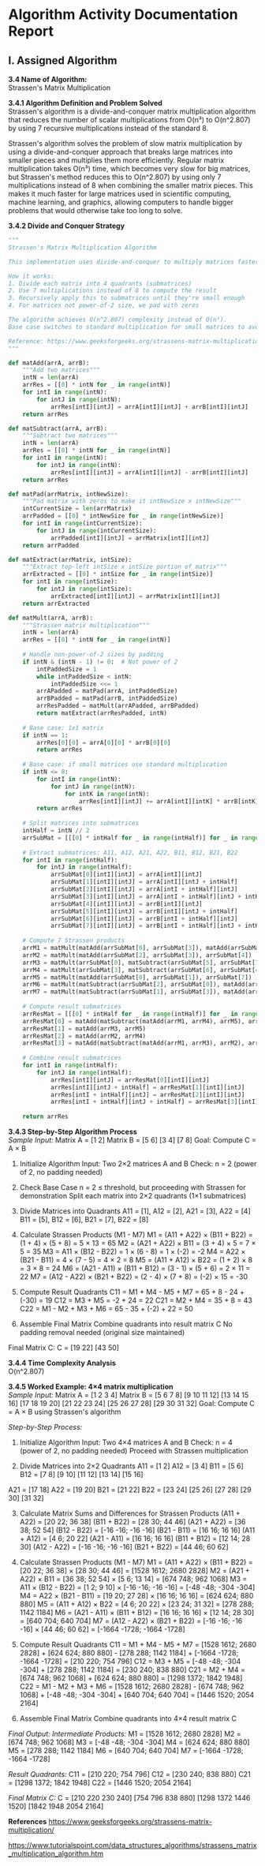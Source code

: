 # Algorithm Activity Documentation Report

## I. Assigned Algorithm

**3.4 Name of Algorithm:**  
Strassen's Matrix Multiplication

**3.4.1 Algorithm Definition and Problem Solved**  
Strassen's algorithm is a divide-and-conquer matrix multiplication algorithm 
that reduces the number of scalar multiplications from O(n³) to O(n^2.807) by 
using 7 recursive multiplications instead of the standard 8.

Strassen's algorithm solves the problem of slow matrix multiplication by using a 
divide-and-conquer approach that breaks large matrices into smaller pieces and multiplies 
them more efficiently. Regular matrix multiplication takes O(n³) time, which becomes very 
slow for big matrices, but Strassen's method reduces this to O(n^2.807) by using 
only 7 multiplications instead of 8 when combining the smaller matrix pieces. This makes it 
much faster for large matrices used in scientific computing, machine learning, and graphics, 
allowing computers to handle bigger problems that would otherwise take too long to solve.

**3.4.2 Divide and Conquer Strategy**  
```python
"""
Strassen's Matrix Multiplication Algorithm

This implementation uses divide-and-conquer to multiply matrices faster than the standard O(n³) approach.

How it works:
1. Divide each matrix into 4 quadrants (submatrices)
2. Use 7 multiplications instead of 8 to compute the result
3. Recursively apply this to submatrices until they're small enough
4. For matrices not power-of-2 size, we pad with zeros

The algorithm achieves O(n^2.807) complexity instead of O(n³).
Base case switches to standard multiplication for small matrices to avoid overhead.

Reference: https://www.geeksforgeeks.org/strassens-matrix-multiplication/
"""

def matAdd(arrA, arrB):
    """Add two matrices"""
    intN = len(arrA)
    arrRes = [[0] * intN for _ in range(intN)]
    for intI in range(intN):
        for intJ in range(intN):
            arrRes[intI][intJ] = arrA[intI][intJ] + arrB[intI][intJ]
    return arrRes

def matSubtract(arrA, arrB):
    """Subtract two matrices"""
    intN = len(arrA)
    arrRes = [[0] * intN for _ in range(intN)]
    for intI in range(intN):
        for intJ in range(intN):
            arrRes[intI][intJ] = arrA[intI][intJ] - arrB[intI][intJ]
    return arrRes

def matPad(arrMatrix, intNewSize):
    """Pad matrix with zeros to make it intNewSize x intNewSize"""
    intCurrentSize = len(arrMatrix)
    arrPadded = [[0] * intNewSize for _ in range(intNewSize)]
    for intI in range(intCurrentSize):
        for intJ in range(intCurrentSize):
            arrPadded[intI][intJ] = arrMatrix[intI][intJ]
    return arrPadded

def matExtract(arrMatrix, intSize):
    """Extract top-left intSize x intSize portion of matrix"""
    arrExtracted = [[0] * intSize for _ in range(intSize)]
    for intI in range(intSize):
        for intJ in range(intSize):
            arrExtracted[intI][intJ] = arrMatrix[intI][intJ]
    return arrExtracted

def matMult(arrA, arrB):
    """Strassen matrix multiplication"""
    intN = len(arrA)
    arrRes = [[0] * intN for _ in range(intN)]
    
    # Handle non-power-of-2 sizes by padding
    if intN & (intN - 1) != 0:  # Not power of 2
        intPaddedSize = 1
        while intPaddedSize < intN:
            intPaddedSize <<= 1
        arrAPadded = matPad(arrA, intPaddedSize)
        arrBPadded = matPad(arrB, intPaddedSize)
        arrResPadded = matMult(arrAPadded, arrBPadded)
        return matExtract(arrResPadded, intN)
    
    # Base case: 1x1 matrix
    if intN == 1:
        arrRes[0][0] = arrA[0][0] * arrB[0][0]
        return arrRes
    
    # Base case: if small matrices use standard multiplication
    if intN <= 8:
        for intI in range(intN):
            for intJ in range(intN):
                for intK in range(intN):
                    arrRes[intI][intJ] += arrA[intI][intK] * arrB[intK][intJ]
        return arrRes
    
    # Split matrices into submatrices
    intHalf = intN // 2
    arrSubMat = [[[0] * intHalf for _ in range(intHalf)] for _ in range(8)]
    
    # Extract submatrices: A11, A12, A21, A22, B11, B12, B21, B22
    for intI in range(intHalf):
        for intJ in range(intHalf):
            arrSubMat[0][intI][intJ] = arrA[intI][intJ]                    # A11
            arrSubMat[1][intI][intJ] = arrA[intI][intJ + intHalf]          # A12
            arrSubMat[2][intI][intJ] = arrA[intI + intHalf][intJ]          # A21
            arrSubMat[3][intI][intJ] = arrA[intI + intHalf][intJ + intHalf] # A22
            arrSubMat[4][intI][intJ] = arrB[intI][intJ]                    # B11
            arrSubMat[5][intI][intJ] = arrB[intI][intJ + intHalf]          # B12
            arrSubMat[6][intI][intJ] = arrB[intI + intHalf][intJ]          # B21
            arrSubMat[7][intI][intJ] = arrB[intI + intHalf][intJ + intHalf] # B22
    
    # Compute 7 Strassen products
    arrM1 = matMult(matAdd(arrSubMat[0], arrSubMat[3]), matAdd(arrSubMat[4], arrSubMat[7]))
    arrM2 = matMult(matAdd(arrSubMat[2], arrSubMat[3]), arrSubMat[4])
    arrM3 = matMult(arrSubMat[0], matSubtract(arrSubMat[5], arrSubMat[7]))
    arrM4 = matMult(arrSubMat[3], matSubtract(arrSubMat[6], arrSubMat[4]))
    arrM5 = matMult(matAdd(arrSubMat[0], arrSubMat[1]), arrSubMat[7])
    arrM6 = matMult(matSubtract(arrSubMat[2], arrSubMat[0]), matAdd(arrSubMat[4], arrSubMat[5]))
    arrM7 = matMult(matSubtract(arrSubMat[1], arrSubMat[3]), matAdd(arrSubMat[6], arrSubMat[7]))
    
    # Compute result submatrices
    arrResMat = [[[0] * intHalf for _ in range(intHalf)] for _ in range(4)]
    arrResMat[0] = matAdd(matSubtract(matAdd(arrM1, arrM4), arrM5), arrM7)  # C11
    arrResMat[1] = matAdd(arrM3, arrM5)                                      # C12
    arrResMat[2] = matAdd(arrM2, arrM4)                                      # C21
    arrResMat[3] = matAdd(matSubtract(matAdd(arrM1, arrM3), arrM2), arrM6)   # C22
    
    # Combine result submatrices
    for intI in range(intHalf):
        for intJ in range(intHalf):
            arrRes[intI][intJ] = arrResMat[0][intI][intJ]                    # C11
            arrRes[intI][intJ + intHalf] = arrResMat[1][intI][intJ]          # C12
            arrRes[intI + intHalf][intJ] = arrResMat[2][intI][intJ]          # C21
            arrRes[intI + intHalf][intJ + intHalf] = arrResMat[3][intI][intJ] # C22
    
    return arrRes
```

**3.4.3 Step-by-Step Algorithm Process**  
*Sample Input:*
Matrix A = [1  2]    Matrix B = [5  6]
           [3  4]               [7  8]
Goal: Compute C = A × B

1. Initialize Algorithm
Input: Two 2×2 matrices A and B
Check: n = 2 (power of 2, no padding needed)

2. Check Base Case
n = 2 ≤ threshold, but proceeding with Strassen for demonstration
Split each matrix into 2×2 quadrants (1×1 submatrices)

3. Divide Matrices into Quadrants
A11 = [1], A12 = [2], A21 = [3], A22 = [4]
B11 = [5], B12 = [6], B21 = [7], B22 = [8]

4. Calculate Strassen Products (M1 - M7)
M1 = (A11 + A22) × (B11 + B22) = (1 + 4) × (5 + 8) = 5 × 13 = 65
M2 = (A21 + A22) × B11 = (3 + 4) × 5 = 7 × 5 = 35
M3 = A11 × (B12 - B22) = 1 × (6 - 8) = 1 × (-2) = -2
M4 = A22 × (B21 - B11) = 4 × (7 - 5) = 4 × 2 = 8
M5 = (A11 + A12) × B22 = (1 + 2) × 8 = 3 × 8 = 24
M6 = (A21 - A11) × (B11 + B12) = (3 - 1) × (5 + 6) = 2 × 11 = 22
M7 = (A12 - A22) × (B21 + B22) = (2 - 4) × (7 + 8) = (-2) × 15 = -30

5. Compute Result Quadrants
C11 = M1 + M4 - M5 + M7 = 65 + 8 - 24 + (-30) = 19
C12 = M3 + M5 = -2 + 24 = 22
C21 = M2 + M4 = 35 + 8 = 43
C22 = M1 - M2 + M3 + M6 = 65 - 35 + (-2) + 22 = 50

6. Assemble Final Matrix
Combine quadrants into result matrix C
No padding removal needed (original size maintained)

Final Matrix C:
C = [19  22]
    [43  50]

**3.4.4 Time Complexity Analysis**  
O(n^2.807)

**3.4.5 Worked Example: 4×4 matrix multiplication**  
*Sample Input:*
Matrix A = [1  2  3  4]    Matrix B = [5   6   7   8]
           [9 10 11 12]               [13 14 15 16]
           [17 18 19 20]              [21 22 23 24]
           [25 26 27 28]              [29 30 31 32]
Goal: Compute C = A × B using Strassen's algorithm

*Step-by-Step Process:*
1. Initialize Algorithm
Input: Two 4×4 matrices A and B
Check: n = 4 (power of 2, no padding needed)
Proceed with Strassen multiplication

2. Divide Matrices into 2×2 Quadrants
A11 = [1   2]    A12 = [3   4]    B11 = [5   6]    B12 = [7   8]
      [9  10]          [11 12]          [13 14]          [15 16]

A21 = [17 18]    A22 = [19 20]    B21 = [21 22]    B22 = [23 24]
      [25 26]          [27 28]          [29 30]          [31 32]

3. Calculate Matrix Sums and Differences for Strassen Products
(A11 + A22) = [20 22; 36 38]        (B11 + B22) = [28 30; 44 46]
(A21 + A22) = [36 38; 52 54]        (B12 - B22) = [-16 -16; -16 -16]
(B21 - B11) = [16 16; 16 16]        (A11 + A12) = [4 6; 20 22]
(A21 - A11) = [16 16; 16 16]        (B11 + B12) = [12 14; 28 30]
(A12 - A22) = [-16 -16; -16 -16]    (B21 + B22) = [44 46; 60 62]

4. Calculate Strassen Products (M1 - M7)
M1 = (A11 + A22) × (B11 + B22) = [20 22; 36 38] × [28 30; 44 46] = [1528 1612; 2680 2828]
M2 = (A21 + A22) × B11 = [36 38; 52 54] × [5 6; 13 14] = [674 748; 962 1068]
M3 = A11 × (B12 - B22) = [1 2; 9 10] × [-16 -16; -16 -16] = [-48 -48; -304 -304]
M4 = A22 × (B21 - B11) = [19 20; 27 28] × [16 16; 16 16] = [624 624; 880 880]
M5 = (A11 + A12) × B22 = [4 6; 20 22] × [23 24; 31 32] = [278 288; 1142 1184]
M6 = (A21 - A11) × (B11 + B12) = [16 16; 16 16] × [12 14; 28 30] = [640 704; 640 704]
M7 = (A12 - A22) × (B21 + B22) = [-16 -16; -16 -16] × [44 46; 60 62] = [-1664 -1728; -1664 -1728]

5. Compute Result Quadrants
C11 = M1 + M4 - M5 + M7 = [1528 1612; 2680 2828] + [624 624; 880 880] - [278 288; 1142 1184] + [-1664 -1728; -1664 -1728] = [210 220; 754 796]
C12 = M3 + M5 = [-48 -48; -304 -304] + [278 288; 1142 1184] = [230 240; 838 880]
C21 = M2 + M4 = [674 748; 962 1068] + [624 624; 880 880] = [1298 1372; 1842 1948]
C22 = M1 - M2 + M3 + M6 = [1528 1612; 2680 2828] - [674 748; 962 1068] + [-48 -48; -304 -304] + [640 704; 640 704] = [1446 1520; 2054 2164]

6. Assemble Final Matrix
Combine quadrants into 4×4 result matrix C

*Final Output:*
*Intermediate Products:*
M1 = [1528 1612; 2680 2828]
M2 = [674 748; 962 1068]
M3 = [-48 -48; -304 -304]
M4 = [624 624; 880 880]
M5 = [278 288; 1142 1184]
M6 = [640 704; 640 704]
M7 = [-1664 -1728; -1664 -1728]

*Result Quadrants:*
C11 = [210 220; 754 796]
C12 = [230 240; 838 880]
C21 = [1298 1372; 1842 1948]
C22 = [1446 1520; 2054 2164]

*Final Matrix C:*
C = [210   220   230   240]
    [754   796   838   880]
    [1298 1372  1446  1520]
    [1842 1948  2054  2164]


**References**
https://www.geeksforgeeks.org/strassens-matrix-multiplication/

https://www.tutorialspoint.com/data_structures_algorithms/strassens_matrix_multiplication_algorithm.htm